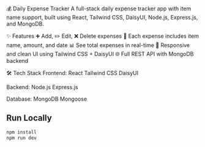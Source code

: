 💰 Daily Expense Tracker
A full-stack daily expense tracker app with item name support, built using React, Tailwind CSS, DaisyUI, Node.js, Express.js, and MongoDB.

✨ Features
➕ Add, ✏️ Edit, ❌ Delete expenses
📝 Each expense includes item name, amount, and date
📊 See total expenses in real-time
📱 Responsive and clean UI using Tailwind CSS + DaisyUI
🌐 Full REST API with MongoDB backend

🛠️ Tech Stack
Frontend:
React
Tailwind CSS
DaisyUI

Backend:
Node.js
Express.js

Database:
MongoDB
Mongoose

## Run Locally

```bash
npm install
npm run dev
```
